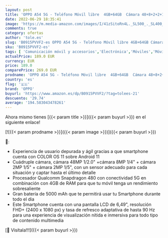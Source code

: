 ```yaml
---
layout: post
title: 'OPPO A54 5G - Teléfono Móvil libre  4GB+64GB  Cámara 48+8+2+2+16 MP  Smartphone Android  Batería 5000mAh  Carga Rápida 18W  Dual SIM - Negro'
date: 2022-06-29 18:35:41
image: 'https://m.media-amazon.com/images/I/41zSitoRn4L._SL500_._SL400_.jpg'
comments: true
category: ofertas
author: 'tole.es'
slug: 'B0915PVVF2-es OPPO A54 5G - Teléfono Móvil libre 4GB+64GB Cámara...'
sku: 'B0915PVVF2-es'
tags: [ 'Comunicación móvil y accesorios','Electrónica','Móviles','Móviles y smartphones libres','android','oppo','🇪🇸', ]
actualPrice: 189.0 EUR
currency: EUR
price: 189.0
comparePrice: 269.0 EUR
prodname: 'OPPO A54 5G - Teléfono Móvil libre  4GB+64GB  Cámara 48+8+2+2+16 MP  Smartphone Android  Batería 5000mAh  Carga Rápida 18W  Dual SIM - Negro'
country: 'es'
flag: '🇪🇸'
brand: 'OPPO'
buyurl: 'https://www.amazon.es/dp/B0915PVVF2/?tag=tolees-21'
descuento: '29.74'
average: '194.583043478261'
---
```


Ahora mismo tienes [{{< param title >}}]({{< param buyurl >}}) en el siguiente enlace!

[![{{< param prodname >}}]({{< param image >}})]({{< param buyurl >}})

🔎:

- Experiencia de usuario depurada y ágil gracias a que smartphone cuenta con COLOR OS 11 sobre Android 11
- Cuádruple cámara, cámara 48MP 1/2.0" +cámara 8MP 1/4" + cámara 2MP 1/5" + cámara 2MP 1/5", con un sensor adecuado para cada situación y captar hasta el último detalle
- Procesador Qualcomm Snapdragon 480 con conectividad 5G en combinación con 4GB de RAM para que tu móvil tenga un rendimiento sobresaliente
- Gran batería de 5000 mAh que te permitirá usar tu Smartphone durante todo el dia
- Este Smartphone cuenta con una pantalla LCD de 6,49", resolución FHD+ (2400 x 1080 px) y tasa de refresco adaptativa de hasta 90 Hz para una experiencia de visualización nítida e inmersiva para todo tipo de contenido multimedia

[🛒 Visítala!!!]({{< param buyurl >}})
